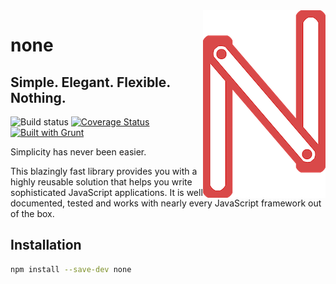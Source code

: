 <img src="https://raw.githubusercontent.com/dak0rn/none/master/none.png" alt="none.js logo" align="right" />

# none
## Simple. Elegant. Flexible. Nothing.

![Build status](https://travis-ci.org/dak0rn/none.svg?branch=master)
[![Coverage Status](https://coveralls.io/repos/dak0rn/none/badge.svg?branch=master&service=github)](https://coveralls.io/github/dak0rn/none?branch=master)
[![Built with Grunt](https://cdn.gruntjs.com/builtwith.png)](http://gruntjs.com/) 

Simplicity has never been easier.

This blazingly fast library provides you with a highly reusable solution that helps you
write sophisticated JavaScript applications. It is well documented, tested and works with nearly every JavaScript
framework out of the box.

## Installation

```bash
npm install --save-dev none
```
